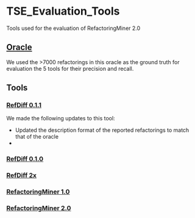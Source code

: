 # TSE_Evaluation_Tools
Tools used for the evaluation of RefactoringMiner 2.0

## [Oracle](http://refactoring.encs.concordia.ca/oracle/)
We used the >7000 refactorings in this oracle as the ground truth for evaluation the 5 tools for their precision and recall.

## Tools

### [RefDiff 0.1.1](https://github.com/aserg-ufmg/RefDiff/releases/tag/0.1.1)

We made the following updates to this tool:
* Updated the description format of the reported refactorings to match that of the oracle
* 

### [RefDiff 0.1.0](https://github.com/aserg-ufmg/RefDiff/releases/tag/0.1.0)

### [RefDiff 2x](https://github.com/aserg-ufmg/RefDiff)

### [RefactoringMiner 1.0](https://github.com/tsantalis/RefactoringMiner/releases/tag/1.0.0)

### [RefactoringMiner 2.0](https://github.com/tsantalis/RefactoringMiner)
